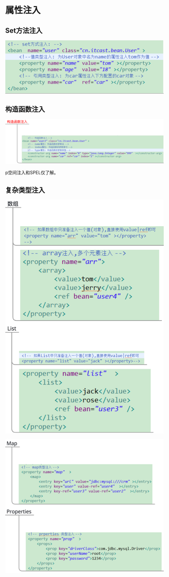 # 属性注入

## Set方法注入

![](../../../.gitbook/assets/image%20%28223%29.png)

## 构造函数注入

![](../../../.gitbook/assets/image%20%2837%29.png)

p空间注入和SPEL仅了解。

## 复杂类型注入

![](../../../.gitbook/assets/image%20%28214%29.png)

![](../../../.gitbook/assets/image%20%28253%29.png)

